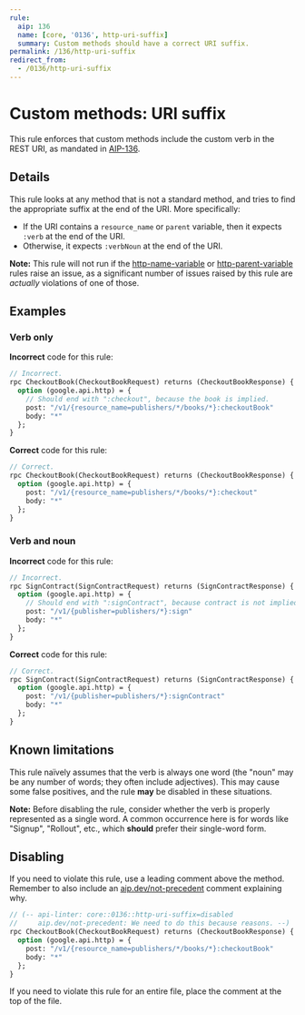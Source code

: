 ```yaml
---
rule:
  aip: 136
  name: [core, '0136', http-uri-suffix]
  summary: Custom methods should have a correct URI suffix.
permalink: /136/http-uri-suffix
redirect_from:
  - /0136/http-uri-suffix
---
```


# Custom methods: URI suffix

This rule enforces that custom methods include the custom verb in the REST URI,
as mandated in [AIP-136][].

## Details

This rule looks at any method that is not a standard method, and tries to find
the appropriate suffix at the end of the URI. More specifically:

- If the URI contains a `resource_name` or `parent` variable, then it expects `:verb` at
  the end of the URI.
- Otherwise, it expects `:verbNoun` at the end of the URI.

**Note:** This rule will not run if the [http-name-variable][] or
[http-parent-variable][] rules raise an issue, as a significant number of
issues raised by this rule are _actually_ violations of one of those.

## Examples

### Verb only

**Incorrect** code for this rule:

```proto
// Incorrect.
rpc CheckoutBook(CheckoutBookRequest) returns (CheckoutBookResponse) {
  option (google.api.http) = {
    // Should end with ":checkout", because the book is implied.
    post: "/v1/{resource_name=publishers/*/books/*}:checkoutBook"
    body: "*"
  };
}
```

**Correct** code for this rule:

```proto
// Correct.
rpc CheckoutBook(CheckoutBookRequest) returns (CheckoutBookResponse) {
  option (google.api.http) = {
    post: "/v1/{resource_name=publishers/*/books/*}:checkout"
    body: "*"
  };
}
```

### Verb and noun

**Incorrect** code for this rule:

```proto
// Incorrect.
rpc SignContract(SignContractRequest) returns (SignContractResponse) {
  option (google.api.http) = {
    // Should end with ":signContract", because contract is not implied.
    post: "/v1/{publisher=publishers/*}:sign"
    body: "*"
  };
}
```

**Correct** code for this rule:

```proto
// Correct.
rpc SignContract(SignContractRequest) returns (SignContractResponse) {
  option (google.api.http) = {
    post: "/v1/{publisher=publishers/*}:signContract"
    body: "*"
  };
}
```

## Known limitations

This rule naïvely assumes that the verb is always one word (the "noun" may be
any number of words; they often include adjectives). This may cause some false
positives, and the rule **may** be disabled in these situations.

**Note:** Before disabling the rule, consider whether the verb is properly
represented as a single word. A common occurrence here is for words like
"Signup", "Rollout", etc., which **should** prefer their single-word form.

## Disabling

If you need to violate this rule, use a leading comment above the method.
Remember to also include an [aip.dev/not-precedent][] comment explaining why.

```proto
// (-- api-linter: core::0136::http-uri-suffix=disabled
//     aip.dev/not-precedent: We need to do this because reasons. --)
rpc CheckoutBook(CheckoutBookRequest) returns (CheckoutBookResponse) {
  option (google.api.http) = {
    post: "/v1/{resource_name=publishers/*/books/*}:checkoutBook"
    body: "*"
  };
}
```

If you need to violate this rule for an entire file, place the comment at the
top of the file.

[aip-136]: https://aip.dev/136
[aip.dev/not-precedent]: https://aip.dev/not-precedent
[http-name-variable]: ./http-name-variable.md
[http-parent-variable]: ./http-parent-variable.md
